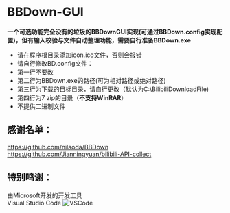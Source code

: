 # BBDown-GUI
**一个可选功能完全没有的垃圾的BBDownGUI实现(可通过BBDown.config实现配置)，但有输入校验与文件自动整理功能，需要自行准备BBDown.exe**

- 请在程序根目录添加icon.ico文件，否则会报错   
- 请自行修改BD.config文件：  
- 第一行不要改   
- 第二行为BBDown.exe的路径(可为相对路径或绝对路径)   
- 第三行为下载的目标目录，请自行更改（默认为C:\BilibiliDownloadFile)   
- 第四行为7 zip的目录（**不支持WinRAR**）   
- 不提供二进制文件

## 感谢名单：

https://github.com/nilaoda/BBDown  
https://github.com/Jianningyuan/bilibili-API-collect

## 特别鸣谢：
由Microsoft开发的开发工具  
Visual Studio Code
![VSCode](https://user-images.githubusercontent.com/102419562/184617761-d706c110-1c3e-4c75-a9b5-7fdd0f4ad7dc.png)
